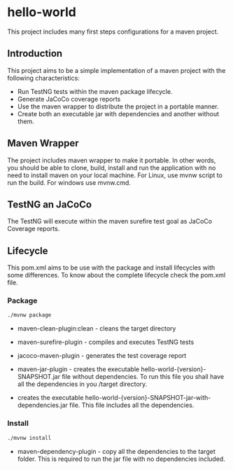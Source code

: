 # hello-world
This project includes many first steps configurations for a maven project.
## Introduction
This project aims to be a simple implementation of a maven project with the following characteristics:
- Run TestNG tests within the maven package lifecycle.
- Generate JaCoCo coverage reports
- Use the maven wrapper to distribute the project in a portable manner.
- Create both an executable jar with dependencies and another without them.

## Maven Wrapper
The project includes maven wrapper to make it portable. In other words, you should be able to clone, build, install 
and run the application with no need to install maven on your local machine. 
For Linux, use mvnw script to run the build. For windows use mvnw.cmd.

## TestNG an JaCoCo
The TestNG will execute within the maven surefire test goal as JaCoCo Coverage reports.

## Lifecycle 
This pom.xml aims to be use with the package and install lifecycles with some differences. To know about the complete 
lifecycle check the pom.xml file. 
### Package
```bash
./mvnw package 
```
- maven-clean-plugin:clean - cleans the target directory
- maven-surefire-plugin - compiles and executes TestNG tests
- jacoco-maven-plugin - generates the test coverage report
- maven-jar-plugin - creates the executable hello-world-{version}-SNAPSHOT.jar file without dependencies. To run 
  this file you shall have all the dependencies in you /target directory. 

- creates the executable hello-world-{version}-SNAPSHOT-jar-with-dependencies.jar file. This file includes all the 
  dependencies. 

### Install
```bash
./mvnw install 
```
- maven-dependency-plugin - copy all the dependencies to the target folder. This is required to run the jar file with 
  no dependencies included. 